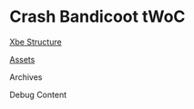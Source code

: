 # Crash Bandicoot tWoC

[Xbe Structure](./wiki/xbe/README.MD)

[Assets](./wiki/assets/README.MD)

Archives

Debug Content

